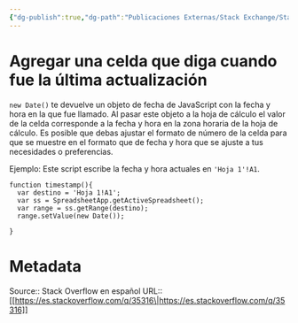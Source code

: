 ```yaml
---
{"dg-publish":true,"dg-path":"Publicaciones Externas/Stack Exchange/Stack Overflow en español/es.stackoverflow.com-35316.md","permalink":"/publicaciones-externas/stack-exchange/stack-overflow-en-espanol/es-stackoverflow-com-35316/","title":"Agregar una celda que diga cuando fue la última actualización","hide":true,"noteIcon":"default","created":"2024-04-03T12:49:10.626-06:00","updated":"2024-04-05T16:43:48.752-06:00"}
---
```


# Agregar una celda que diga cuando fue la última actualización

`new Date()` te devuelve un objeto de fecha de JavaScript con la fecha y hora en la que fue llamado. Al pasar este objeto a la hoja de cálculo el valor de la celda corresponde a la fecha y hora en la zona horaria de la hoja de cálculo. Es posible que debas ajustar el formato de número de la celda para que se muestre en el formato que de fecha y hora que se ajuste a tus necesidades o preferencias.

Ejemplo:
Este script escribe la fecha y hora actuales en `'Hoja 1'!A1`.

<!-- language lang-js -->

    function timestamp(){
      var destino = 'Hoja 1!A1';
      var ss = SpreadsheetApp.getActiveSpreadsheet();
      var range = ss.getRange(destino);
      range.setValue(new Date());
      
    }



# Metadata
Source:: Stack Overflow en español
URL:: [[https://es.stackoverflow.com/q/35316\|https://es.stackoverflow.com/q/35316]]

